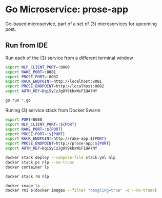 # Go Microservice: prose-app

Go-based microservice, part of a set of (3) microservices for upcoming post.

## Run from IDE

Run each of the (3) service from a different terminal window

```bash
export NLP_CLIENT_PORT=:8080
export RAKE_PORT=:8081
export PROSE_PORT=:8082
export RACK_ENDPOINT=http://localhost:8081
export PROSE_ENDPOINT=http://localhost:8082
export AUTH_KEY=DqiSyCzJgUY9kbxWiF1QA7NY

go run *.go
```

Runing (3) service stack from Docker Swarm

```bash
export PORT=8080
export NLP_CLIENT_PORT=:${PORT}
export RAKE_PORT=:${PORT}
export PROSE_PORT=:${PORT}
export RACK_ENDPOINT=http://rake-app:${PORT}
export PROSE_ENDPOINT=http://prose-app:${PORT}
export AUTH_KEY=DqiSyCzJgUY9kbxWiF1QA7NY

docker stack deploy --compose-file stack.yml nlp
docker stack ps nlp --no-trunc
docker container ls

docker stack rm nlp

docker image ls
docker rmi $(docker images --filter "dangling=true" -q --no-trunc)
```
